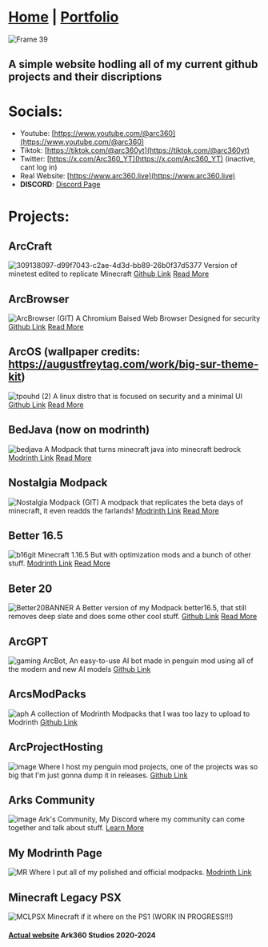 <link rel="icon" href="assets/img/favicon/SDG_logo.png">

# [Home](https://arc360alt.github.io/arcsite/) | [Portfolio](Portfolio.md)

![Frame 39](https://github.com/arc360alt/arc360.github.io/assets/155182753/407bacc7-f69e-43fb-8af9-777b035166e5)
## A simple website hodling all of my current github projects and their discriptions
# Socials:
- Youtube: [https://www.youtube.com/@arc360](https://www.youtube.com/@arc360)
- Tiktok: [https://tiktok.com/@arc360yt](https://tiktok.com/@arc360yt)
- Twitter: [https://x.com/Arc360_YT](https://x.com/Arc360_YT) (inactive, cant log in)
- Real Website: [https://www.arc360.live](https://www.arc360.live)
- **DISCORD**: [Discord Page](discord.md)
# Projects:
## ArcCraft
![309138097-d99f7043-c2ae-4d3d-bb89-26b0f37d5377](https://github.com/arc360alt/arc360.github.io/assets/155182753/2f3daf02-efdc-4077-ae94-28c309785f4a)
Version of minetest edited to replicate Minecraft [Github Link](https://github.com/arc360alt/ArcCraft) [Read More](project/arccraft.md)

## ArcBrowser
![ArcBrowser (GIT)](https://github.com/arc360alt/arcsite/assets/155182753/a5377ccb-f370-4539-bd9f-6ca53548ff08)
A Chromium Baised Web Browser Designed for security [Github Link](https://github.com/arc360alt/ArcWeb) [Read More](project/arcbrowser.md)

## ArcOS (wallpaper credits: https://augustfreytag.com/work/big-sur-theme-kit)
![tpouhd (2)](https://github.com/user-attachments/assets/f41d1a05-3b96-448f-92de-70a95482d0f7)
A linux distro that is focused on security and a minimal UI [Github Link](https://github.com/arc360alt/ArcOS) [Read More](project/arcos.md)

## BedJava (now on modrinth)
![bedjava](https://github.com/arc360alt/arc360.github.io/assets/155182753/c295562a-fb62-42c2-be6d-ec4fe45d19a8)
A Modpack that turns minecraft java into minecraft bedrock [Modrinth Link](https://modrinth.com/modpack/bedjava) [Read More](project/bedjava.md)

## Nostalgia Modpack
![Nostalgia Modpack (GIT)](https://github.com/arc360alt/arcsite/assets/155182753/77975541-57cd-469e-a73c-e86e86fa4f8f)
A modpack that replicates the beta days of minecraft, it even readds the farlands! [Modrinth Link](https://modrinth.com/modpack/nostalgia-modpack) [Read More](project/nostalgia.md)

## Better 16.5
![b16git](https://github.com/user-attachments/assets/aa2e1399-f4e8-40dd-9992-b7d2d02ef23e)
Minecraft 1.16.5 But with optimization mods and a bunch of other stuff. [Modrinth Link](https://modrinth.com/modpack/better-16.5) [Read More](project/b16.md)

## Beter 20
![Better20BANNER](https://github.com/user-attachments/assets/e3484aba-29ce-4785-b36a-e6d312a34e3d)
A Better version of my Modpack better16.5, that still removes deep slate and does some other cool stuff. [Github Link](https://github.com/arc360alt/Better20/) [Read More](project/b20.md)

## ArcGPT
![gaming](https://github.com/user-attachments/assets/2201f96a-63d5-40af-b668-eeec274308e6)
ArcBot, An easy-to-use AI bot made in penguin mod using all of the modern and new AI models [Github Link](https://github.com/arc360alt/ArcGPT)

## ArcsModPacks
![aph](https://github.com/user-attachments/assets/fe026bd0-3541-4738-968e-619a1e34ab33)
A collection of Modrinth Modpacks that I was too lazy to upload to Modrinth [Github Link](https://github.com/arc360alt/arcsmodpacks)

## ArcProjectHosting
![image](https://github.com/user-attachments/assets/882e2842-16fc-45aa-9231-f350b9efb23e)
Where I host my penguin mod projects, one of the projects was so big that I'm just gonna dump it in releases. [Github Link](https://github.com/arc360alt/arcprojecthosting?tab=readme-ov-file)

## Arks Community
![image](https://github.com/user-attachments/assets/5414faf8-436b-437d-9992-9dec69cbd93e)
Ark's Community, My Discord where my community can come together and talk about stuff. [Learn More](https://arc360alt.github.io/arcsite/discord.html)

## My Modrinth Page
![MR](https://github.com/user-attachments/assets/9be8b915-6b0b-4c9f-91ba-224ad4ea85f7)
Where I put all of my polished and official modpacks. [Modrinth Link](https://modrinth.com/user/arc360)

## Minecraft Legacy PSX
![MCLPSX](https://github.com/user-attachments/assets/a9945243-5985-425d-8915-275c78892b22)
Minecraft if it where on the PS1 (WORK IN PROGRESS!!!)

#### [Actual website](https://www.arc360.xyz) Ark360 Studios 2020-2024
